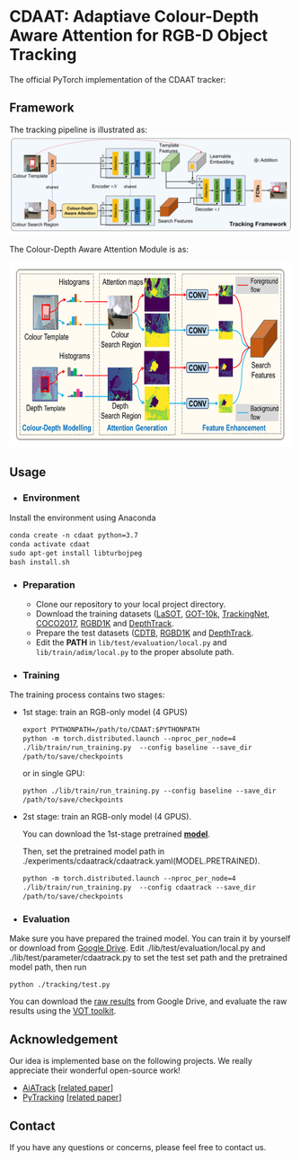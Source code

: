 # CDAAT: Adaptiave Colour-Depth Aware Attention for RGB-D Object Tracking

The official PyTorch implementation of the CDAAT tracker: 


## Framework
The tracking pipeline is illustrated as:
![](cdaat_pipeline.png)

The Colour-Depth Aware Attention Module is as:

<img src=cdaam.png width="660" height="330" >



## Usage

- ### Environment

Install the environment using Anaconda
```
conda create -n cdaat python=3.7
conda activate cdaat
sudo apt-get install libturbojpeg
bash install.sh
```

- ### Preparation

  - Clone our repository to your local project directory.
  - Download the training datasets ([LaSOT](http://vision.cs.stonybrook.edu/~lasot/download.html), [GOT-10k](http://got-10k.aitestunion.com/downloads), [TrackingNet](https://github.com/SilvioGiancola/TrackingNet-devkit), [COCO2017](https://cocodataset.org/#download), [RGBD1K](https://github.com/xuefeng-zhu5/RGBD1K) and [DepthTrack](https://github.com/xiaozai/DeT).
  - Prepare the test datasets ([CDTB](https://openaccess.thecvf.com/content_ICCV_2019/html/Lukezic_CDTB_A_Color_and_Depth_Visual_Object_Tracking_Dataset_and_ICCV_2019_paper.html), [RGBD1K](https://github.com/xuefeng-zhu5/RGBD1K) and [DepthTrack](https://github.com/xiaozai/DeT).
  - Edit the **PATH** in ```lib/test/evaluation/local.py``` and ```lib/train/adim/local.py``` to the proper absolute path.


- ### Training
The training process contains two stages:

  - 1st stage: train an RGB-only model (4 GPUS)

    ```
    export PYTHONPATH=/path/to/CDAAT:$PYTHONPATH
    python -m torch.distributed.launch --nproc_per_node=4  ./lib/train/run_training.py  --config baseline --save_dir /path/to/save/checkpoints
    ```
    or in single GPU:
    ```
    python ./lib/train/run_training.py --config baseline --save_dir /path/to/save/checkpoints
    ```

  - 2st stage: train an RGB-only model (4 GPUS). 

    You can download the 1st-stage pretrained [**model**](https://drive.google.com/file/d/14SceHb8mNYM39KMuei--x8jlKLJozFYY/view?usp=drive_link).

    Then, set the pretrained model path in ./experiments/cdaatrack/cdaatrack.yaml(MODEL.PRETRAINED).
    ```
    python -m torch.distributed.launch --nproc_per_node=4 ./lib/train/run_training.py  --config cdaatrack --save_dir /path/to/save/checkpoints
    ```


- ### Evaluation

Make sure you have prepared the trained model. You can train it by yourself or download from [Google Drive](https://drive.google.com/file/d/1lxPelslD2Cevvk5bD4r-jdT6ci4ny7LW/view?usp=drive_link).
Edit ./lib/test/evaluation/local.py and ./lib/test/parameter/cdaatrack.py to set the test set path and the pretrained model path, then run
```
python ./tracking/test.py
```
You can download the [raw results](https://drive.google.com/drive/folders/16umAls20MZGDcrUdyGN46OGMmeyV7H3E?usp=drive_link) from Google Drive, and evaluate the raw results using the [VOT toolkit](https://github.com/votchallenge/toolkit).
## Acknowledgement

Our idea is implemented base on the following projects. We really appreciate their wonderful open-source work!

- [AiATrack](https://github.com/Little-Podi/AiATrack) [[related paper](https://www.ecva.net/papers/eccv_2022/papers_ECCV/html/1951_ECCV_2022_paper.php)]
- [PyTracking](https://github.com/visionml/pytracking) [[related paper](https://arxiv.org/abs/1811.07628)]


## Contact

If you have any questions or concerns, please feel free to contact us.

